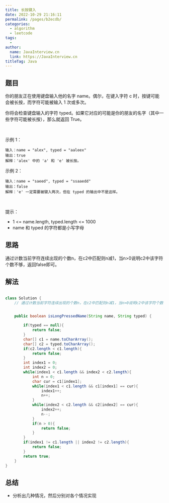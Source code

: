 ```yaml
---
title: 长按键入
date: 2022-10-29 21:16:11
permalink: /pages/b2ecdb/
categories:
  - algorithm
  - leetcode
tags:
  - 
author: 
  name: JavaInterview.cn
  link: https://JavaInterview.cn
titleTag: Java
---
```



## 题目

你的朋友正在使用键盘输入他的名字 name。偶尔，在键入字符 c 时，按键可能会被长按，而字符可能被输入 1 次或多次。

你将会检查键盘输入的字符 typed。如果它对应的可能是你的朋友的名字（其中一些字符可能被长按），那么就返回 True。

 

示例 1：

    输入：name = "alex", typed = "aaleex"
    输出：true
    解释：'alex' 中的 'a' 和 'e' 被长按。
示例 2：

    输入：name = "saeed", typed = "ssaaedd"
    输出：false
    解释：'e' 一定需要被键入两次，但在 typed 的输出中不是这样。
 

提示：

- 1 <= name.length, typed.length <= 1000
- name 和 typed 的字符都是小写字母

## 思路

通过计数当前字符连续出现的个数n，在c2中匹配则n减1，当n>0说明c2中该字符个数不够，返回false即可。

## 解法
```java

class Solution {
    // 通过计数当前字符连续出现的个数n，在c2中匹配则n减1，当n>0说明c2中该字符个数不够，返回false即可。


    public boolean isLongPressedName(String name, String typed) {

        if(typed == null){
            return false;
        }
        char[] c1 = name.toCharArray();
        char[] c2 = typed.toCharArray();
        if(c2.length < c1.length){
            return false;
        }
        int index1 = 0;
        int index2 = 0;
        while(index1 < c1.length && index2 < c2.length){
            int n = 0;
            char cur = c1[index1];
            while(index1 < c1.length && c1[index1] == cur){
                index1++;
                n++;
            }
            while(index2 < c2.length && c2[index2] == cur){
                index2++;
                n--;
            }
            if(n > 0){
                return false;
            }
        }
        if(index1 != c1.length || index2 != c2.length){
            return false;
        }
        return true;
    }
}
```

## 总结

- 分析出几种情况，然后分别对各个情况实现 
